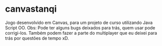 # canvastanqi
Jogo desenvolvido em Canvas, para um projeto de curso utilizando Java Script OO. Obs: Pode ter alguns bugs deixados para trás, quem usar pode corrigi-los. Também podem fazer a parte do multiplayer que eu deixei para trás por questões de tempo xD.
